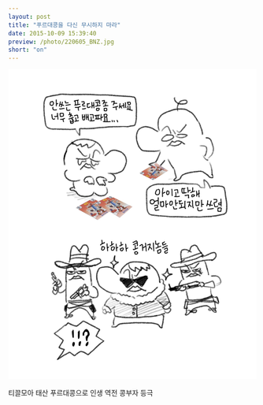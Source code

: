 ```yaml
---
layout: post
title: "푸르대콩을 다신 무시하지 마라"
date: 2015-10-09 15:39:40
preview: /photo/220605_BNZ.jpg
short: "on"
---
```


<img src="/photo/220605_BNZ.jpg" width="1000">

티끌모아 태산 푸르대콩으로 인생 역전 콩부자 등극
